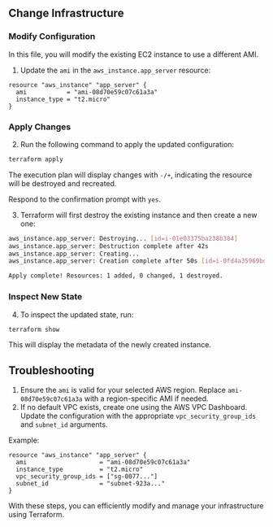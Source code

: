 ## Change Infrastructure
### Modify Configuration
In this file, you will modify the existing EC2 instance to use a different AMI.

1. Update the `ami` in the `aws_instance.app_server` resource:
```hcl
resource "aws_instance" "app_server" {
  ami           = "ami-08d70e59c07c61a3a"
  instance_type = "t2.micro"
}
```

### Apply Changes
2. Run the following command to apply the updated configuration:
```bash
terraform apply
```
The execution plan will display changes with `-/+`, indicating the resource will be destroyed and recreated.

Respond to the confirmation prompt with `yes`.

3. Terraform will first destroy the existing instance and then create a new one:
```bash
aws_instance.app_server: Destroying... [id=i-01e03375ba238b384]
aws_instance.app_server: Destruction complete after 42s
aws_instance.app_server: Creating...
aws_instance.app_server: Creation complete after 50s [id=i-0fd4a35969bd21710]

Apply complete! Resources: 1 added, 0 changed, 1 destroyed.
```

### Inspect New State
4. To inspect the updated state, run:
```bash
terraform show
```
This will display the metadata of the newly created instance.

## Troubleshooting
1. Ensure the `ami` is valid for your selected AWS region. Replace `ami-08d70e59c07c61a3a` with a region-specific AMI if needed.
2. If no default VPC exists, create one using the AWS VPC Dashboard. Update the configuration with the appropriate `vpc_security_group_ids` and `subnet_id` arguments.

Example:
```hcl
resource "aws_instance" "app_server" {
  ami                    = "ami-08d70e59c07c61a3a"
  instance_type          = "t2.micro"
  vpc_security_group_ids = ["sg-0077..."]
  subnet_id              = "subnet-923a..."
}
```

With these steps, you can efficiently modify and manage your infrastructure using Terraform.
